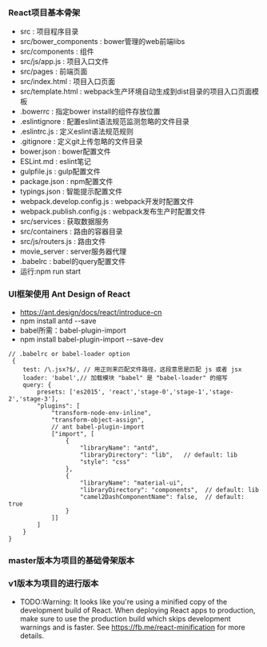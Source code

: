### React项目基本骨架
+ src : 项目程序目录
+ src/bower_components : bower管理的web前端libs
+ src/components : 组件
+ src/js/app.js : 项目入口文件
+ src/pages : 前端页面
+ src/index.html : 项目入口页面
+ src/template.html : webpack生产环境自动生成到dist目录的项目入口页面模板
+ .bowerrc : 指定bower install的组件存放位置
+ .eslintignore : 配置eslint语法规范监测忽略的文件目录
+ .eslintrc.js : 定义eslint语法规范规则
+ .gitignore : 定义git上传忽略的文件目录
+ bower.json : bower配置文件
+ ESLint.md : eslint笔记
+ gulpfile.js : gulp配置文件
+ package.json : npm配置文件
+ typings.json : 智能提示配置文件
+ webpack.develop.config.js : webpack开发时配置文件
+ webpack.publish.config.js : webpack发布生产时配置文件
+ src/services : 获取数据服务
+ src/containers : 路由的容器目录
+ src/js/routers.js : 路由文件
+ movie_server : server服务器代理
+ .babelrc : babel的query配置文件
+ 运行:npm run start

### UI框架使用 Ant Design of React
+ https://ant.design/docs/react/introduce-cn
+ npm install antd --save
+ babel所需：babel-plugin-import
+ npm install babel-plugin-import --save-dev
```
// .babelrc or babel-loader option
 {
    test: /\.jsx?$/, // 用正则来匹配文件路径，这段意思是匹配 js 或者 jsx
    loader: 'babel',// 加载模块 "babel" 是 "babel-loader" 的缩写
    query: {
        presets: ['es2015', 'react','stage-0','stage-1','stage-2','stage-3'],
        "plugins": [
            "transform-node-env-inline",
            "transform-object-assign",
            // ant babel-plugin-import
            ["import", [
                {
                    "libraryName": "antd",
                    "libraryDirectory": "lib",   // default: lib
                    "style": "css"
                },
                {
                    "libraryName": "material-ui",
                    "libraryDirectory": "components",  // default: lib
                    "camel2DashComponentName": false,  // default: true
                }
            ]]
        ]
    }
}
```

### master版本为项目的基础骨架版本
### v1版本为项目的进行版本
+ TODO:Warning: It looks like you're using a minified copy of the development build of React. When deploying React apps to production, make sure to use the production build which skips development warnings and is faster. See https://fb.me/react-minification for more details.
